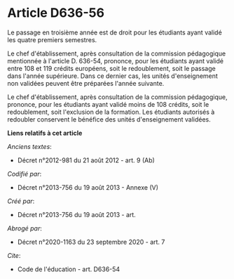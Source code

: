 # Article D636-56

Le passage en troisième année est de droit pour les étudiants ayant validé les quatre premiers semestres. 

Le chef d'établissement, après consultation de la commission pédagogique mentionnée à l'article D. 636-54, prononce, pour les
étudiants ayant validé entre 108 et 119 crédits européens, soit le redoublement, soit le passage dans l'année supérieure.
Dans ce dernier cas, les unités d'enseignement non validées peuvent être préparées l'année suivante. 

Le chef d'établissement, après consultation de la commission pédagogique, prononce, pour les étudiants ayant validé moins de
108 crédits, soit le redoublement, soit l'exclusion de la formation. Les étudiants autorisés à redoubler conservent le
bénéfice des unités d'enseignement validées.

**Liens relatifs à cet article**

_Anciens textes_:

  - Décret n°2012-981 du 21 août 2012 - art. 9 (Ab)

_Codifié par_:

  - Décret n°2013-756 du 19 août 2013 -  Annexe (V)

_Créé par_:

  - Décret n°2013-756 du 19 août 2013 - art.

_Abrogé par_:

  - Décret n°2020-1163 du 23 septembre 2020 - art. 7

_Cite_:

  - Code de l'éducation - art. D636-54

